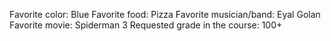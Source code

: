 Favorite color: Blue 
Favorite food: Pizza
Favorite musician/band: Eyal Golan
Favorite movie: Spiderman 3
Requested grade in the course: 100+
 
